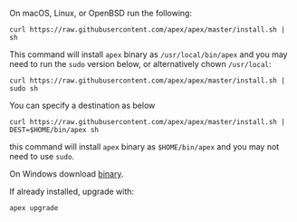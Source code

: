 
On macOS, Linux, or OpenBSD run the following:

```
curl https://raw.githubusercontent.com/apex/apex/master/install.sh | sh
```

This command will install `apex` binary as `/usr/local/bin/apex` and
you may need to run the `sudo` version below, or alternatively chown `/usr/local`:
```
curl https://raw.githubusercontent.com/apex/apex/master/install.sh | sudo sh
```

You can specify a destination as below

```
curl https://raw.githubusercontent.com/apex/apex/master/install.sh | DEST=$HOME/bin/apex sh
```

this command will install `apex` binary as `$HOME/bin/apex` and you may not need to use `sudo`.

On Windows download [binary](https://github.com/apex/apex/releases).

If already installed, upgrade with:

```
apex upgrade
```
